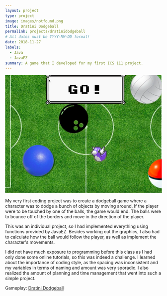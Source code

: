 ```yaml
---
layout: project
type: project
image: images/notfound.png
title: Dratini Dodgeball
permalink: projects/dratinidodgeball
# All dates must be YYYY-MM-DD format!
date: 2018-11-27
labels:
  - Java
  - JavaEZ
summary: A game that I developed for my first ICS 111 project.
---
```



<img class="ui medium" vertical-align="right" src="/images/dratinidodgeball.png" length="800" width="1000">


My very first coding project was to create a dodgeball game where a character was to dodge a bunch of objects by moving around. If the player were to be touched by one of the balls, the game would end. The balls were to bounce off of the borders and move in the direction of the player.

This was an individual project, so I had implemented everything using functions provided by JavaEZ. Besides working out the graphics, I also had to calculate how the ball would follow the player, as well as implement the character's movements.

I did not have much exposure to programming before this class as I had only done some online tutorials, so this was indeed a challenge. I learned about the importance of coding style, as the spacing was inconsistent and my variables in terms of naming and amount was very sporadic. I also realized the amount of planning and time management that went into such a simple project. 

Gameplay: <a href="https://www.youtube.com/watch?v=XChZ5llVfew">Dratini Dodgeball</a>
